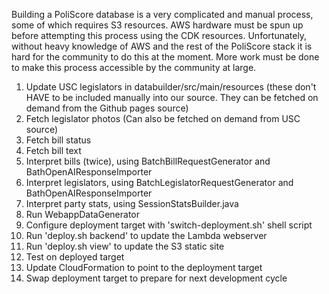 
Building a PoliScore database is a very complicated and manual process, some of which requires S3 resources. AWS hardware must be spun up before attempting this process using the CDK resources. Unfortunately, without heavy knowledge of AWS and the rest of the PoliScore stack it is hard for the community to do this at the moment. More work must be done to make this process accessible by the community at large.

1. Update USC legislators in databuilder/src/main/resources (these don't HAVE to be included manually into our source. They can be fetched on demand from the Github pages source)
2. Fetch legislator photos (Can also be fetched on demand from USC source)
3. Fetch bill status
4. Fetch bill text
5. Interpret bills (twice), using BatchBillRequestGenerator and BathOpenAIResponseImporter 
6. Interpret legislators, using BatchLegislatorRequestGenerator and BathOpenAIResponseImporter
7. Interpret party stats, using SessionStatsBuilder.java
8. Run WebappDataGenerator
9. Configure deployment target with 'switch-deployment.sh' shell script
10. Run 'deploy.sh backend' to update the Lambda webserver
11. Run 'deploy.sh view' to update the S3 static site
12. Test on deployed target
13. Update CloudFormation to point to the deployment target
14. Swap deployment target to prepare for next development cycle
